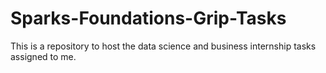 # Sparks-Foundations-Grip-Tasks
This is a repository to host the data science and business internship tasks assigned to me.
